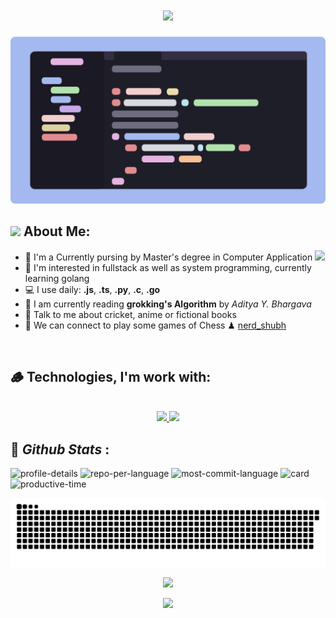 <h1 align="center">
    <img src="https://readme-typing-svg.herokuapp.com/?font=Fira+Code&size=35&center=true&vCenter=true&color=f38ba8&width=500&height=70&duration=4000&lines=Hi+There!+👋;+I'm+Shubham+Giri!;" />
</h1>

<div align="center">
    <img src="/banner.png" />
</div>

## <img src="https://github.com/TheDudeThatCode/TheDudeThatCode/blob/master/Assets/Developer.gif" width="45" /> About Me:

- 🏦 I'm a Currently pursing by Master's degree in Computer Application
  <img src="https://media.giphy.com/media/WUlplcMpOCEmTGBtBW/giphy.gif" width="30">
- 📝 I'm interested in fullstack as well as system programming, currently learning golang
- 💻 I use daily: **.js**, **.ts**, **.py**, **.c**, **.go**
- 📖 I am currently reading **grokking's Algorithm** by _Aditya Y. Bhargava_
- 💬 Talk to me about cricket, anime or fictional books
- 👯 We can connect to play some games of Chess ♟ <a href="https://www.chess.com/member/nerd_shubh">nerd_shubh</a>

<br/>

## 🪵 Technologies, I'm work with:

<br />

<div align="center">
    <a href="https://skillicons.dev">
        <img src="https://skillicons.dev/icons?i=javascript,typescript,c,lua,python,css,go,markdown,nodejs"/>
        <img src="https://skillicons.dev/icons?i=react,nextjs,tailwind,neovim,git,vscode,bash,arch,bun,vite"/>
    </a>
</div>

## 📜 _Github Stats_ :

![profile-details](http://github-profile-summary-cards.vercel.app/api/cards/profile-details?username=xshubhamg&theme=rose_pine)
![repo-per-language](http://github-profile-summary-cards.vercel.app/api/cards/repos-per-language?username=xshubhamg&theme=rose_pine)
![most-commit-language](http://github-profile-summary-cards.vercel.app/api/cards/most-commit-language?username=xshubhamg&theme=rose_pine)
![card](http://github-profile-summary-cards.vercel.app/api/cards/stats?username=xshubhamg&theme=rose_pine)
![productive-time](http://github-profile-summary-cards.vercel.app/api/cards/productive-time?username=xshubhamg&theme=rose_pine&utcOffset=8)

<picture>
  <source media="(prefers-color-scheme: dark)" srcset="https://raw.githubusercontent.com/xshubhamg/xshubhamg/output/github-snake-dark.svg" />
  <source media="(prefers-color-scheme: light)" srcset="https://raw.githubusercontent.com/xshubhamg/xshubhamg/output/github-snake.svg" />
  <img alt="github-snake" src="https://raw.githubusercontent.com/xshubhamg/xshubhamg/output/github-snake.svg" />
</picture>

<p align="center">
	<img src="https://raw.githubusercontent.com/catppuccin/catppuccin/main/assets/footers/gray0_ctp_on_line.svg?sanitize=true" />
</p>

<p align="center">
	<a href="https://github.com/xshubhamg/xshubhamg/LICENSE"><img src="https://img.shields.io/static/v1.svg?style=for-the-badge&label=License&message=MIT&logoColor=d9e0ee&colorA=363a4f&colorB=b7bdf8"/></a>
</p>
